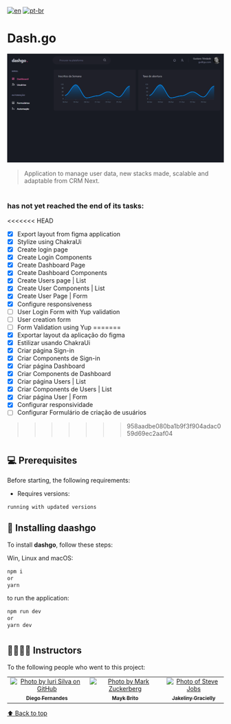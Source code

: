
[![en](https://img.shields.io/badge/lang-en-red.svg)](https://github.com/gutoo01/template-ignite-dashgo-04/blob/main/readme.md)
[![pt-br](https://img.shields.io/badge/lang-pt--br-green.svg)](https://github.com/gutoo01/template-ignite-dashgo-04/blob/main/readme.pt-br.md)

# **Dash.go**

<img src="./dashgo-preview.png" alt="ignews">

>  Application to manage user data, new stacks made, scalable and adaptable from CRM Next.

#

### has not yet reached the end of its tasks:

<<<<<<< HEAD
- [x] Export layout from figma application
- [x] Stylize using ChakraUi
- [x] Create login page
- [x] Create Login Components
- [x] Create Dashboard Page
- [x] Create Dashboard Components
- [x] Create Users page | List
- [x] Create User Components | List
- [x] Create User Page | Form
- [x] Configure responsiveness
- [ ] User Login Form with Yup validation
- [ ] User creation form
- [ ] Form Validation using Yup
=======
- [x] Exportar layout da aplicação do figma
- [x] Estilizar usando ChakraUi
- [x] Criar página Sign-in
- [x] Criar Components de Sign-in
- [x] Criar página Dashboard
- [x] Criar Components de Dashboard
- [x] Criar página Users | List
- [x] Criar Components de Users | List
- [x] Criar página User | Form
- [x] Configurar responsividade
- [ ] Configurar Formulário de criação de usuários
>>>>>>> 958aadbe080ba1b9f3f904adac059d69ec2aaf04

#

## 💻 Prerequisites

Before starting, the following requirements:

- Requires versions:  

```
running with updated versions
```

## 🚀 Installing  **daashgo**

To install **dashgo**, follow these steps:

Win, Linux and macOS:

```
npm i
or
yarn
```

to run the application:

```
npm run dev
or
yarn dev
```

#

## 🫱🏻‍🫲🏽 Instructors

To the following people who went to this project:

<table>
  <tr>
    <td align="center">
      <a href="#">
        <img src="https://github.com/diego3g.png" width="100px;" alt="Photo by Iuri Silva on GitHub"/><br>
        <sub>
          <b>Diego Fernandes</b>
        </sub>
      </a>
    </td>
    <td align="center">
      <a href="#">
        <img src="https://github.com/maykbrito.png" width="100px;" alt="Photo by Mark Zuckerberg"/><br>
        <sub>
          <b>Mayk Brito</b>
        </sub>
      </a>
    </td>
    <td align="center">
      <a href="#">
        <img src="https://github.com/jakeliny.png" width="100px;" alt="Photo of Steve Jobs"/><br>
        <sub>
          <b>Jakeliny Gracielly</b>
        </sub>
      </a>
    </td>
  </tr>
</table>

[⬆ Back to top](#project-name)<br>
